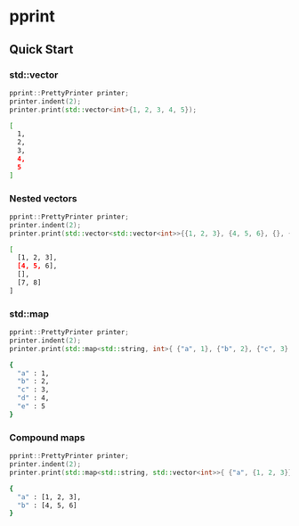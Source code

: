 # pprint

## Quick Start

### std::vector

```cpp
pprint::PrettyPrinter printer;
printer.indent(2);
printer.print(std::vector<int>{1, 2, 3, 4, 5});
```

```bash
[
  1,
  2,
  3,
  4,
  5
]
```

### Nested vectors

```cpp
pprint::PrettyPrinter printer;
printer.indent(2);
printer.print(std::vector<std::vector<int>>{{1, 2, 3}, {4, 5, 6}, {}, {7, 8}});
```

```bash
[
  [1, 2, 3],
  [4, 5, 6],
  [],
  [7, 8]
]
```

### std::map

```cpp
pprint::PrettyPrinter printer;
printer.indent(2);
printer.print(std::map<std::string, int>{ {"a", 1}, {"b", 2}, {"c", 3}, {"d", 4}, {"e", 5}});
```

```bash
{
  "a" : 1,
  "b" : 2,
  "c" : 3,
  "d" : 4,
  "e" : 5
}
```

### Compound maps

```cpp
pprint::PrettyPrinter printer;
printer.indent(2);
printer.print(std::map<std::string, std::vector<int>>{ {"a", {1, 2, 3}}, {"b", {4, 5, 6}} });
```

```bash
{
  "a" : [1, 2, 3],
  "b" : [4, 5, 6]
}
```

